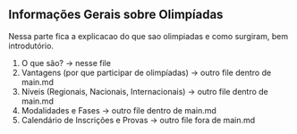 Informações Gerais sobre Olimpíadas
------

Nessa parte fica a explicacao do que sao olimpiadas e como surgiram, bem introdutório.


1. O que são? -> nesse file
 1. Vantagens (por que participar de olimpíadas) -> outro file dentro de main.md
 2. Níveis (Regionais, Nacionais, Internacionais) -> outro file dentro de main.md
 3. Modalidades e Fases -> outro file dentro de main.md
2. Calendário de Inscrições e Provas -> outro file fora de main.md
